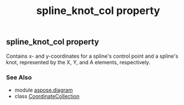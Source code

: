 ﻿---
title: spline_knot_col property
second_title: Aspose.Diagram for Python via .NET API References
description: 
type: docs
weight: 210
url: /python-net/aspose.diagram/coordinatecollection/spline_knot_col/
is_root: false
---

## spline_knot_col property


Contains x- and y-coordinates for a spline's control point and a spline's knot, represented by the X, Y, and A elements, respectively.

### See Also
* module [aspose.diagram](../../)
* class [CoordinateCollection](/diagram/python-net/aspose.diagram/coordinatecollection)
